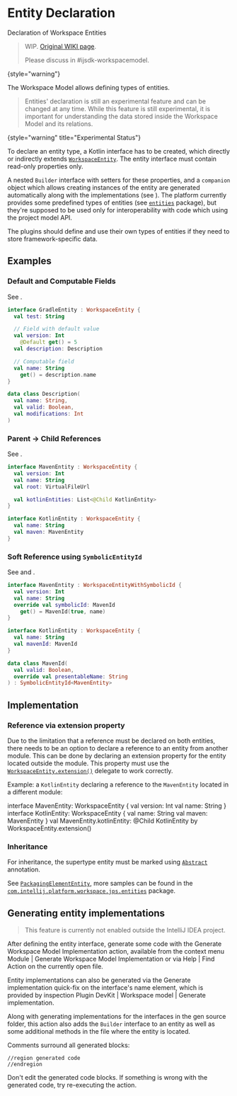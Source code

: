 <!-- Copyright 2000-2024 JetBrains s.r.o. and contributors. Use of this source code is governed by the Apache 2.0 license. -->

# Entity Declaration

<primary-label ref="2024.1"/>

<link-summary>Declaration of Workspace Entities</link-summary>

> WIP. [Original WIKI page](https://youtrack.jetbrains.com/articles/IJPL-A-504/EntityDeclaration).
>
> Please discuss in #ijsdk-workspacemodel.
>
{style="warning"}

The Workspace Model allows defining types of entities.

> Entities' declaration is still an experimental feature and can be changed at any time.
> While this feature is still experimental, it is important for understanding the data
> stored inside the Workspace Model and its relations.
>
{style="warning" title="Experimental Status"}

To declare an entity type, a Kotlin interface has to be created, which directly or indirectly extends
[`WorkspaceEntity`](%gh-ic%/platform/workspace/storage/src/com/intellij/platform/workspace/storage/WorkspaceEntity.kt).
The entity interface must contain read-only properties only.

A nested `Builder` interface with setters for these properties, and a `companion` object which allows creating instances of the entity
are generated automatically along with the implementations (see [](#generating-entity-implementations)).
The platform currently provides some predefined types of entities
(see [`entities`](%gh-ic%/platform/workspace/jps/src/com/intellij/platform/workspace/jps/entities) package),
but they're supposed to be used only for interoperability with code which using the project model API.

The plugins should define and use their own types of entities if they need to store framework-specific data.

## Examples

### Default and Computable Fields

See [](workspace_model_entity_properties.md#property-kinds).

```kotlin
interface GradleEntity : WorkspaceEntity {
  val test: String

  // Field with default value
  val version: Int
    @Default get() = 5
  val description: Description

  // Computable field
  val name: String
    get() = description.name
}

data class Description(
  val name: String,
  val valid: Boolean,
  val modifications: Int
)
```

### Parent &rarr; Child References

See [](workspace_model_entity_properties.md#parent-child-relationship).

```kotlin
interface MavenEntity : WorkspaceEntity {
  val version: Int
  val name: String
  val root: VirtualFileUrl

  val kotlinEntities: List<@Child KotlinEntity>
}

interface KotlinEntity : WorkspaceEntity {
  val name: String
  val maven: MavenEntity
}
```

### Soft Reference using `SymbolicEntityId`

See [](workspace_model_entity_properties.md#symbolicentityid) and [](workspace_model_entity_properties.md#symbolic-references).

```kotlin
interface MavenEntity : WorkspaceEntityWithSymbolicId {
  val version: Int
  val name: String
  override val symbolicId: MavenId
    get() = MavenId(true, name)
}

interface KotlinEntity : WorkspaceEntity {
  val name: String
  val mavenId: MavenId
}

data class MavenId(
  val valid: Boolean,
  override val presentableName: String
) : SymbolicEntityId<MavenEntity>
```

## Implementation

### Reference via extension property

Due to the limitation that a reference must be declared on both entities, there needs to be an option to declare a reference to an entity from another module.
This can be done by declaring an extension property for the entity located outside the module.
This property must use the [`WorkspaceEntity.extension()`](%gh-ic%/platform/workspace/storage/src/com/intellij/platform/workspace/storage/WorkspaceEntity.kt) delegate to work correctly.

Example: a `KotlinEntity` declaring a reference to the `MavenEntity` located in a different module:

<compare type="top-bottom" first-title="'Maven' module" second-title="'Kotlin' module">

<code-block lang="kotlin">
interface MavenEntity: WorkspaceEntity {
  val version: Int
  val name: String
}
</code-block>

<code-block lang="kotlin">
interface KotlinEntity: WorkspaceEntity {
  val name: String
  val maven: MavenEntity
}
val MavenEntity.kotlinEntity: @Child KotlinEntity
  by WorkspaceEntity.extension()
</code-block>

</compare>

### Inheritance

For inheritance, the supertype entity must be marked using
[`Abstract`](%gh-ic%/platform/workspace/storage/src/com/intellij/platform/workspace/storage/annotations/Abstract.kt) annotation.

See [`PackagingElementEntity`](%gh-ic%/platform/workspace/jps/src/com/intellij/java/workspace/entities/artifact.kt),
more samples can be found in the
[`com.intellij.platform.workspace.jps.entities`](%gh-ic%/platform/workspace/jps/src/com/intellij/platform/workspace/jps/entities)
package.

## Generating entity implementations

> This feature is currently not enabled outside the IntelliJ IDEA project.

After defining the entity interface, generate some code with the <control>Generate Workspace Model Implementation</control> action,
available from the context menu <ui-path>Module | Generate Workspace Model Implementation</ui-path> or via <ui-path>Help | Find Action</ui-path>
on the currently open file.

Entity implementations can also be generated via the <control>Generate implementation</control> quick-fix on the interface's name element,
which is provided by inspection <ui-path>Plugin DevKit | Workspace model | Generate implementation</ui-path>.

Along with generating implementations for the interfaces in the <path>gen</path> source folder, this action also adds the `Builder` interface
to an entity as well as some additional methods in the file where the entity is located.

Comments surround all generated blocks:

```
//region generated code
//endregion
```

Don't edit the generated code blocks. If something is wrong with the generated code, try re-executing the action.
